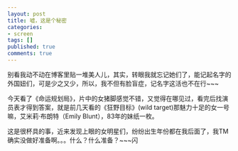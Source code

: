 ```yaml
---
layout: post
title: 嘘，这是个秘密
categories:
- screen
tags: []
published: true
comments: true
---
```

<p><p>别看我动不动在博客里贴一堆美人儿，其实，转眼我就忘记她们了，能记起名字的外国妞们，可是少之又少，所以，我不但有脸盲症，记名字这活也不在行~~~</p>  <p>今天看了《命运规划局》，片中的女猪脚感觉不错，又觉得在哪见过，看完后找演员表才得到答案，就是前几天看的《狂野目标》(wild target)那魅力十足的女一号嘛，艾米莉·布朗特（Emily Blunt），83年的妹纸一枚。</p>  <p>这是很杯具的事，近来发现上眼的女明星们，纷纷出生年份都在我后面了，我TM确实没做好准备啊。。。什么？什么准备？~~~闪</p></p>
